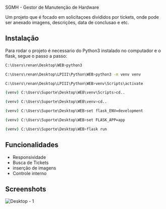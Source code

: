 
SGMH - Gestor de Manutenção de Hardware

Um projeto que é focado em solicitaçoes divididos por tickets, onde pode ser anexado imagens, descrições, data de conclusao e etc.




## Instalação

Para rodar o projeto é necessario do Python3 instalado no computador e o flask, segue o passo a passo:

```bash
C:\Users\renan\Desktop\WEB>python3

C:\Users\renan\Desktop\LPIII\Python\WEB>python3 -m venv venv

C:\Users\renan\Desktop\LPIII\Python\WEB>venv\Scripts\activate

(venv) C:\Users\Suporte\Desktop\WEB\venv\Scripts>cd..

(venv) C:\Users\Suporte\Desktop\WEB\venv>cd..

(venv) C:\Users\Suporte\Desktop\WEB>set flask_ENV=development

(venv) C:\Users\Suporte\Desktop\WEB>set FLASK_APP=app

(venv) C:\Users\Suporte\Desktop\WEB>flask run

```
    
## Funcionalidades

- Responsividade
- Busca de Tickets
- inserção de imagens
- Controle interno


## Screenshots

![Desktop - 1](https://user-images.githubusercontent.com/110828077/185951974-984bb5a7-c790-449c-af92-7ecaec02d6a2.png)


